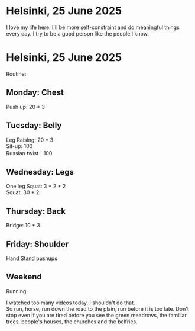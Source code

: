 # Helsinki, 25 June 2025
I love my life here. I'll be more self-constraint and do meaningful things every day. I try to be a good person like the people I know.

# Helsinki, 25 June 2025
Routine: 
## Monday: Chest 
Push up: 20 * 3 
## Tuesday: Belly
Leg Raising: 20 * 3 \
Sit-up: 100 \
Russian twist：100 
## Wednesday: Legs
One leg Squat: 3 * 2 *  2 \
Squat: 30 * 2 
## Thursday: Back
Bridge: 10 * 3
## Friday: Shoulder
Hand Stand pushups
## Weekend
Running

I watched too many videos today. I shouldn't do that. \
So run, horse, run down the road to the plain, run before it is too late. Don't stop even if you are tired before you see the green 
meadrows, the familiar trees, people's houses, the churches and the belfries. 



